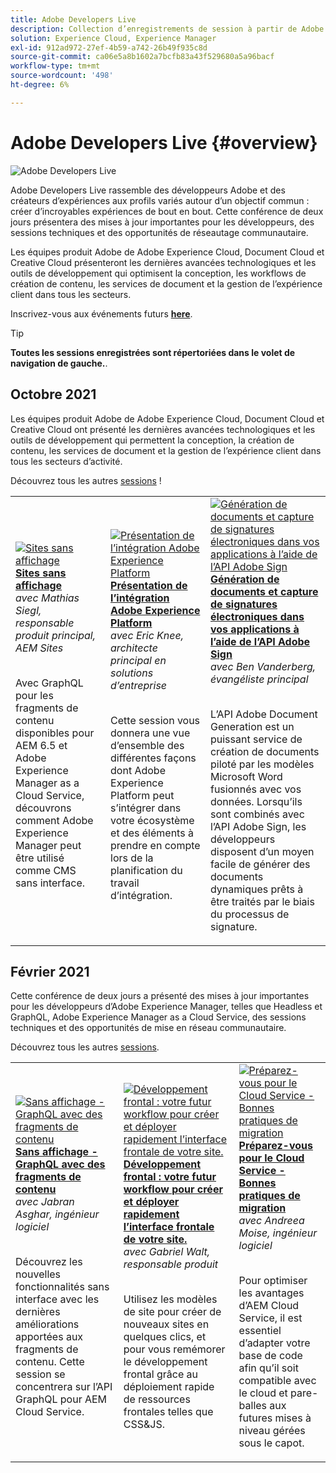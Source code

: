 ```yaml
---
title: Adobe Developers Live
description: Collection d’enregistrements de session à partir de Adobe Developers Live
solution: Experience Cloud, Experience Manager
exl-id: 912ad972-27ef-4b59-a742-26b49f935c8d
source-git-commit: ca06e5a8b1602a7bcfb83a43f529680a5a96bacf
workflow-type: tm+mt
source-wordcount: '498'
ht-degree: 6%

---
```


# Adobe Developers Live {#overview}

<img alt="Adobe Developers Live" src="assets/adl.png" />

Adobe Developers Live rassemble des développeurs Adobe et des créateurs dʼexpériences aux profils variés autour dʼun objectif commun : créer dʼincroyables expériences de bout en bout. Cette conférence de deux jours présentera des mises à jour importantes pour les développeurs, des sessions techniques et des opportunités de réseautage communautaire.

Les équipes produit Adobe de Adobe Experience Cloud, Document Cloud et Creative Cloud présenteront les dernières avancées technologiques et les outils de développement qui optimisent la conception, les workflows de création de contenu, les services de document et la gestion de l’expérience client dans tous les secteurs.

Inscrivez-vous aux événements futurs **[here](https://developerevents.adobe.com/)**.

>[!TIP]
>
>**Toutes les sessions enregistrées sont répertoriées dans le volet de navigation de gauche.**.

## Octobre 2021

Les équipes produit Adobe de Adobe Experience Cloud, Document Cloud et Creative Cloud ont présenté les dernières avancées technologiques et les outils de développement qui permettent la conception, la création de contenu, les services de document et la gestion de l’expérience client dans tous les secteurs d’activité.

Découvrez tous les autres [sessions](2021/october/overview.md) !

<table>
  <tr>
   <td>
      <a href="2021/october/headless.md">
      <img alt="Sites sans affichage" src="assets/mathias.png"/>
      </a>
      <div>
         <a href="2021/october/headless.md"><strong>Sites sans affichage</strong></a>         
         <br/><em>avec Mathias Siegl, responsable produit principal, AEM Sites</em>
      </div>
      <p>
        <br/>
         Avec GraphQL pour les fragments de contenu disponibles pour AEM 6.5 et Adobe Experience Manager as a Cloud Service, découvrons comment Adobe Experience Manager peut être utilisé comme CMS sans interface.
      </p>
     </td>   
     <td>
      <a href="2021/october/aep-integration.md">
      <img alt="Présentation de l’intégration Adobe Experience Platform" src="assets/eric.png"/>
      </a>
      <div>
         <a href="2021/october/aep-integration.md"><strong>Présentation de l’intégration Adobe Experience Platform</strong></a>
         <br/><em>avec Eric Knee, architecte principal en solutions d’entreprise</em>
      </div>
      <p>
        <br/>
         Cette session vous donnera une vue d’ensemble des différentes façons dont Adobe Experience Platform peut s’intégrer dans votre écosystème et des éléments à prendre en compte lors de la planification du travail d’intégration.
      </p>
   </td>
   </td>
     <td>
      <a href="2021/october/pdf-services-api.md">
      <img alt="Génération de documents et capture de signatures électroniques dans vos applications à l’aide de l’API Adobe Sign" src="assets/ben.png"/>
      </a>
      <div>
         <a href="2021/october/pdf-services-api.md"><strong>Génération de documents et capture de signatures électroniques dans vos applications à l’aide de l’API Adobe Sign</strong></a>
         <br/><em>avec Ben Vanderberg, évangéliste principal</em>
      </div>
      <p>
        <br/>
         L’API Adobe Document Generation est un puissant service de création de documents piloté par les modèles Microsoft Word fusionnés avec vos données. Lorsqu’ils sont combinés avec l’API Adobe Sign, les développeurs disposent d’un moyen facile de générer des documents dynamiques prêts à être traités par le biais du processus de signature.
      </p>
   </td> 
  </tr>
</table>

## Février 2021

Cette conférence de deux jours a présenté des mises à jour importantes pour les développeurs d’Adobe Experience Manager, telles que Headless et GraphQL, Adobe Experience Manager as a Cloud Service, des sessions techniques et des opportunités de mise en réseau communautaire.

Découvrez tous les autres [sessions](2021/february/overview.md).

<table>
  <tr>
   <td>
      <a href="2021/february/headless-graphql-content-fragments.md">
      <img alt="Sans affichage - GraphQL avec des fragments de contenu" src="assets/jabran.png"/>
      </a>
      <div>
         <a href="2021/february/headless-graphql-content-fragments.md"><strong>Sans affichage - GraphQL avec des fragments de contenu</strong></a>         
         <br/><em>avec Jabran Asghar, ingénieur logiciel</em>
      </div>
      <p>
        <br/>
         Découvrez les nouvelles fonctionnalités sans interface avec les dernières améliorations apportées aux fragments de contenu. Cette session se concentrera sur l’API GraphQL pour AEM Cloud Service.
      </p>
     </td>   
     <td>
      <a href="2021/february/rapid-frontend-devlopment.md">
      <img alt="Développement frontal : votre futur workflow pour créer et déployer rapidement l’interface frontale de votre site." src="assets/gabriel.png"/>
      </a>
      <div>
         <a href="2021/february/rapid-frontend-devlopment.md"><strong>Développement frontal : votre futur workflow pour créer et déployer rapidement l’interface frontale de votre site.</strong></a>
         <br/><em>avec Gabriel Walt, responsable produit</em>
      </div>
      <p>
        <br/>
         Utilisez les modèles de site pour créer de nouveaux sites en quelques clics, et pour vous remémorer le développement frontal grâce au déploiement rapide de ressources frontales telles que CSS&amp;JS.
      </p>
   </td>
   </td>
     <td>
      <a href="2021/february/get-ready-aem-cloud.md">
      <img alt="Préparez-vous pour le Cloud Service - Bonnes pratiques de migration" src="assets/andreea.png"/>
      </a>
      <div>
         <a href="2021/february/get-ready-aem-cloud.md"><strong>Préparez-vous pour le Cloud Service - Bonnes pratiques de migration</strong></a>
         <br/><em>avec Andreea Moise, ingénieur logiciel</em>
      </div>
      <p>
        <br/>
         Pour optimiser les avantages d’AEM Cloud Service, il est essentiel d’adapter votre base de code afin qu’il soit compatible avec le cloud et pare-balles aux futures mises à niveau gérées sous le capot.
      </p>
   </td>
  </tr>
</table>
